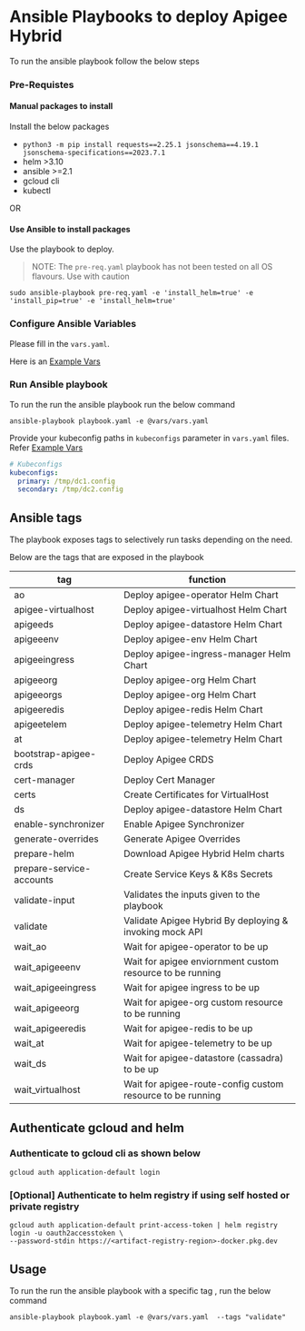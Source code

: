 # Ansible Playbooks to deploy Apigee Hybrid

To run the ansible playbook follow the below steps

### Pre-Requistes

#### Manual packages to install
Install the below packages

- `python3 -m pip install requests==2.25.1 jsonschema==4.19.1 jsonschema-specifications==2023.7.1`
- helm >3.10 
- ansible >=2.1
- gcloud cli
- kubectl

OR

#### Use Ansible to install packages
Use the playbook to deploy.
> NOTE: The `pre-req.yaml` playbook has not been tested on all OS flavours.
> Use with caution

```
sudo ansible-playbook pre-req.yaml -e 'install_helm=true' -e 'install_pip=true' -e 'install_helm=true'
```

### Configure Ansible Variables

Please fill in the `vars.yaml`.

Here is an [Example Vars](vars/vars.yaml)


### Run Ansible playbook
To run the run the ansible playbook run the below command

```
ansible-playbook playbook.yaml -e @vars/vars.yaml
```

Provide your kubeconfig paths in `kubeconfigs` parameter in `vars.yaml` files.
Refer [Example Vars](vars/vars.yaml)

```yaml
# Kubeconfigs
kubeconfigs:
  primary: /tmp/dc1.config
  secondary: /tmp/dc2.config
  ```


## Ansible tags
The playbook exposes tags to selectively run tasks depending on the need.

Below are the tags that are exposed in the playbook

tag | function
--- | ---
ao | Deploy apigee-operator Helm Chart
apigee-virtualhost | Deploy apigee-virtualhost  Helm Chart
apigeeds | Deploy apigee-datastore Helm Chart
apigeeenv | Deploy apigee-env Helm Chart
apigeeingress | Deploy apigee-ingress-manager Helm Chart
apigeeorg | Deploy apigee-org Helm Chart
apigeeorgs | Deploy apigee-org Helm Chart
apigeeredis | Deploy apigee-redis Helm Chart
apigeetelem | Deploy apigee-telemetry Helm Chart
at | Deploy apigee-telemetry Helm Chart
bootstrap-apigee-crds | Deploy Apigee CRDS
cert-manager | Deploy Cert Manager
certs | Create Certificates for VirtualHost
ds | Deploy apigee-datastore Helm Chart
enable-synchronizer | Enable Apigee Synchronizer
generate-overrides | Generate Apigee Overrides
prepare-helm | Download Apigee Hybrid Helm charts
prepare-service-accounts | Create Service Keys & K8s Secrets
validate-input | Validates the inputs given to the playbook
validate | Validate Apigee Hybrid By deploying & invoking mock API
wait_ao | Wait for apigee-operator to be up
wait_apigeeenv | Wait for apigee enviornment custom resource to be running
wait_apigeeingress | Wait for apigee ingress to be up
wait_apigeeorg | Wait for apigee-org custom resource to be running
wait_apigeeredis | Wait for apigee-redis to be up
wait_at | Wait for apigee-telemetry to be up
wait_ds | Wait for apigee-datastore (cassadra) to be up
wait_virtualhost | Wait for apigee-route-config custom resource to be running

## Authenticate gcloud and helm

### Authenticate to gcloud cli as shown below
```
gcloud auth application-default login
```

### [Optional] Authenticate to helm registry if using self hosted or private registry

```
gcloud auth application-default print-access-token | helm registry login -u oauth2accesstoken \
--password-stdin https://<artifact-registry-region>-docker.pkg.dev
```

## Usage
To run the run the ansible playbook with a specific tag , run the below command

```
ansible-playbook playbook.yaml -e @vars/vars.yaml  --tags "validate"
```
